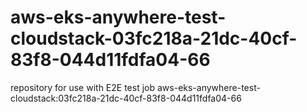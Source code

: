 # aws-eks-anywhere-test-cloudstack-03fc218a-21dc-40cf-83f8-044d11fdfa04-66
repository for use with E2E test job aws-eks-anywhere-test-cloudstack:03fc218a-21dc-40cf-83f8-044d11fdfa04-66
